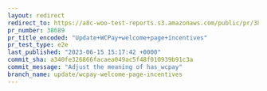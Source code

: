 ```yaml
---
layout: redirect
redirect_to: https://a8c-woo-test-reports.s3.amazonaws.com/public/pr/38689/e2e/index.html
pr_number: 38689
pr_title_encoded: "Update+WCPay+welcome+page+incentives"
pr_test_type: e2e
last_published: "2023-06-15 15:17:42 +0000"
commit_sha: a340fe326866facaea049ac5f48f010939b91c3a
commit_message: "Adjust the meaning of has_wcpay"
branch_name: update/wcpay-welcome-page-incentives
---
```

